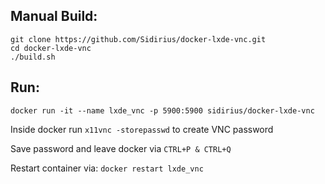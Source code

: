 Manual Build:
--
    git clone https://github.com/Sidirius/docker-lxde-vnc.git
    cd docker-lxde-vnc
    ./build.sh

Run:
--
    docker run -it --name lxde_vnc -p 5900:5900 sidirius/docker-lxde-vnc

Inside docker run `x11vnc -storepasswd` to create VNC password 

Save password and leave docker via `CTRL+P & CTRL+Q`

Restart container via: `docker restart lxde_vnc`
